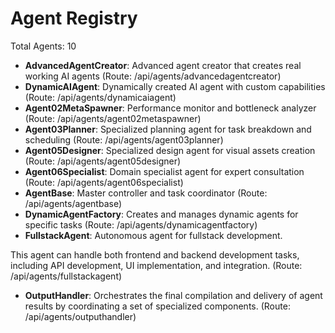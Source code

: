 # Agent Registry

Total Agents: 10

- **AdvancedAgentCreator**: Advanced agent creator that creates real working AI agents (Route: /api/agents/advancedagentcreator)
- **DynamicAIAgent**: Dynamically created AI agent with custom capabilities (Route: /api/agents/dynamicaiagent)
- **Agent02MetaSpawner**: Performance monitor and bottleneck analyzer (Route: /api/agents/agent02metaspawner)
- **Agent03Planner**: Specialized planning agent for task breakdown and scheduling (Route: /api/agents/agent03planner)
- **Agent05Designer**: Specialized design agent for visual assets creation (Route: /api/agents/agent05designer)
- **Agent06Specialist**: Domain specialist agent for expert consultation (Route: /api/agents/agent06specialist)
- **AgentBase**: Master controller and task coordinator (Route: /api/agents/agentbase)
- **DynamicAgentFactory**: Creates and manages dynamic agents for specific tasks (Route: /api/agents/dynamicagentfactory)
- **FullstackAgent**: 
Autonomous agent for fullstack development.

This agent can handle both frontend and backend development tasks,
including API development, UI implementation, and integration.
 (Route: /api/agents/fullstackagent)
- **OutputHandler**: 
Orchestrates the final compilation and delivery of agent results
by coordinating a set of specialized components.
 (Route: /api/agents/outputhandler)
